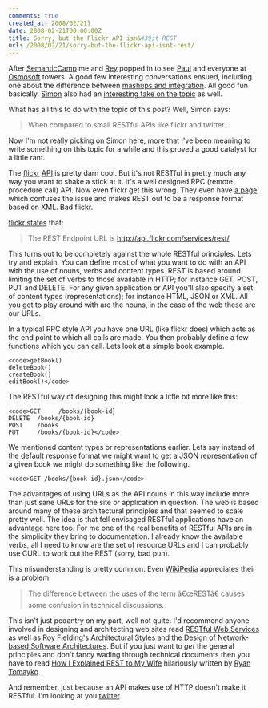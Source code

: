 ```yaml
---
comments: true
created_at: 2008/02/21}
date: 2008-02-21T00:00:00Z
title: Sorry, but the Flickr API isn&#39;t REST
url: /2008/02/21/sorry-but-the-flickr-api-isnt-rest/
---
```


After [SemanticCamp](http://semanticcamp.tommorris.org) me and [Rey](http://icepop.org/) popped in to see [Paul](http://blog.whatfettle.com/) and everyone at [Osmosoft](http://www.osmosoft.com/) towers. A good few interesting conversations ensued, including one about the difference between [mashups and integration](http://blog.whatfettle.com/2008/02/19/mashup-or-integration/). All good fun basically. [Simon](http://simonmcmanus.com/) also had an [interesting take on the topic](http://simonmcmanus.com/2008/02/21/off-the-shelf-integration-in-enterprises/) as well.

What has all this to do with the topic of this post? Well, Simon says:

> When compared to small RESTful APIs like flickr and twitter...

Now I'm not really picking on Simon here, more that I've been meaning to write something on this topic for a while and this proved a good catalyst for a little rant.

The [flickr](http://flickr.com) [API](http://www.flickr.com/services/api/) is pretty darn cool. But it's not RESTful in pretty much any way you want to shake a stick at it. It's a well designed RPC (remote procedure call) API. Now even flickr get this wrong. They even have [a page](http://www.flickr.com/services/api/response.rest.html) which confuses the issue and makes REST out to be a response format based on XML. Bad flickr.

[flickr states](http://www.flickr.com/services/api/request.rest.html) that:

> The REST Endpoint URL is http://api.flickr.com/services/rest/

This turns out to be completely against the whole RESTful principles. Lets try and explain. You can define most of what you want to do with an API with the use of nouns, verbs and content types. REST is based around limiting the set of verbs to those available in HTTP; for instance GET, POST, PUT and DELETE. For any given application or API you'll also specify a set of content types (representations); for instance HTML, JSON or XML. All you get to play around with are the nouns, in the case of the web these are our URLs.

In a typical RPC style API you have one URL (like flickr does) which acts as the end point to which all calls are made. You then probably define a few functions which you can call. Lets look at a simple book example.

    <code>getBook()
    deleteBook()
    createBook()
    editBook()</code>

The RESTful way of designing this might look a little bit more like this:

    <code>GET     /books/{book-id}
    DELETE  /books/{book-id}
    POST    /books
    PUT     /books/{book-id}</code>

We mentioned content types or representations earlier. Lets say instead of the default response format we might want to get a JSON representation of a given book we might do something like the following.

    <code>GET /books/{book-id}.json</code>

The advantages of using URLs as the API nouns in this way include more than just sane URLs for the site or application in question. The web is based around many of these architectural principles and that seemed to scale pretty well. The idea is that fell envisaged RESTful applications have an advantage here too. For me one of the real benefits of RESTful APIs are in the simplicity they bring to documentation. I already know the available verbs, all I need to know are the set of resource URLs and I can probably use CURL to work out the REST (sorry, bad pun).

This misunderstanding is pretty common. Even [WikiPedia](http://en.wikipedia.org/wiki/Representational_State_Transfer) appreciates their is a problem:

> The difference between the uses of the term â€œRESTâ€ causes some confusion in technical discussions.

This isn't just pedantry on my part, well not quite. I'd recommend anyone involved in designing and architecting web sites read [RESTful Web Services](http://www.amazon.co.uk/RESTful-Web-Services-Leonard-Richardson/dp/0596529260) as well as [Roy Fielding's](http://www.ics.uci.edu/~fielding/) [Architectural Styles and the Design of Network-based Software Architectures](http://www.ics.uci.edu/~fielding/pubs/dissertation/top.htm). But if you just want to *get* the general principles and don't fancy wading through technical documents then you have to read [How I Explained REST to My Wife](http://tomayko.com/articles/2004/12/12/rest-to-my-wife) hilariously written by [Ryan Tomayko](http://tomayko.com/).

And remember, just because an API makes use of HTTP doesn't make it RESTful. I'm looking at you [twitter](http://twitter.com).
